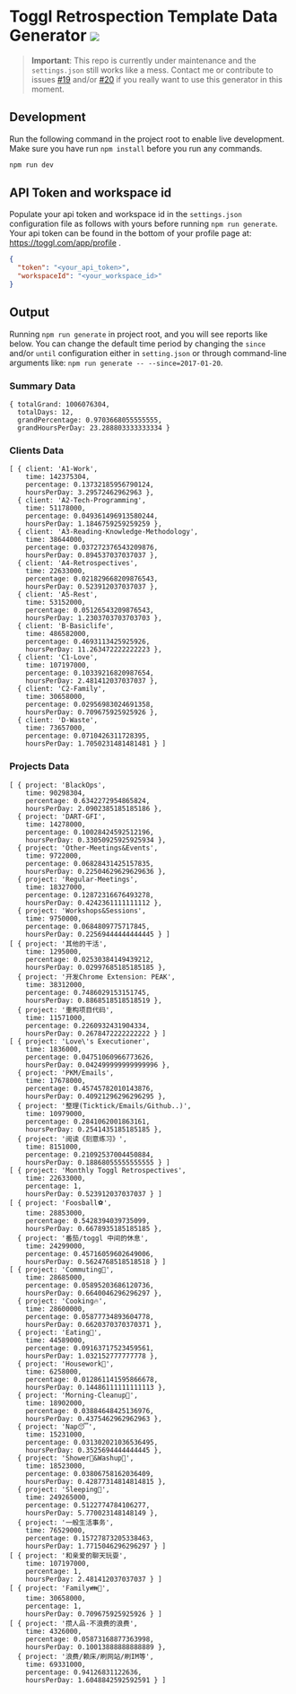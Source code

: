 # Toggl Retrospection Template Data Generator [![][Badges: Travis CI]][Links: Travis CI]

> **Important**: This repo is currently under maintenance and the `settings.json` still works like a mess. Contact me or contribute to issues [#19](https://github.com/linesh-simplicity/toggl-retro-template-data-generator/issues/19) and/or [#20](https://github.com/linesh-simplicity/toggl-retro-template-data-generator/issues/20) if you really want to use this generator in this moment. 
 
## Development

Run the following command in the project root to enable live development. Make sure you have run `npm install` before you run any commands.

```bash
npm run dev
```

## API Token and workspace id

Populate your api token and workspace id in the `settings.json` configuration file as follows with yours before running `npm run generate`. Your api token can be found in the bottom of your profile page at: https://toggl.com/app/profile . 

```json
{
  "token": "<your_api_token>",
  "workspaceId": "<your_workspace_id>"
}
```

## Output 

Running `npm run generate` in project root, and you will see reports like below. You can change the default time period by changing the `since` and/or `until` configuration either in `setting.json` or through command-line arguments like: `npm run generate -- --since=2017-01-20`.  

### Summary Data 

```
{ totalGrand: 1006076304,
  totalDays: 12,
  grandPercentage: 0.9703668055555555,
  grandHoursPerDay: 23.288803333333334 }
```

### Clients Data 

```
[ { client: 'A1-Work',
    time: 142375304,
    percentage: 0.13732185956790124,
    hoursPerDay: 3.29572462962963 },
  { client: 'A2-Tech-Programming',
    time: 51178000,
    percentage: 0.049361496913580244,
    hoursPerDay: 1.1846759259259259 },
  { client: 'A3-Reading-Knowledge-Methodology',
    time: 38644000,
    percentage: 0.037272376543209876,
    hoursPerDay: 0.894537037037037 },
  { client: 'A4-Retrospectives',
    time: 22633000,
    percentage: 0.021829668209876543,
    hoursPerDay: 0.523912037037037 },
  { client: 'A5-Rest',
    time: 53152000,
    percentage: 0.05126543209876543,
    hoursPerDay: 1.2303703703703703 },
  { client: 'B-Basiclife',
    time: 486582000,
    percentage: 0.4693113425925926,
    hoursPerDay: 11.263472222222223 },
  { client: 'C1-Love',
    time: 107197000,
    percentage: 0.10339216820987654,
    hoursPerDay: 2.481412037037037 },
  { client: 'C2-Family',
    time: 30658000,
    percentage: 0.02956983024691358,
    hoursPerDay: 0.709675925925926 },
  { client: 'D-Waste',
    time: 73657000,
    percentage: 0.0710426311728395,
    hoursPerDay: 1.7050231481481481 } ]
```

### Projects Data 

```
[ { project: 'BlackOps',
    time: 90298304,
    percentage: 0.6342272954865824,
    hoursPerDay: 2.0902385185185186 },
  { project: 'DART-GFI',
    time: 14278000,
    percentage: 0.10028424592512196,
    hoursPerDay: 0.33050925925925934 },
  { project: 'Other-Meetings&Events',
    time: 9722000,
    percentage: 0.06828431425157835,
    hoursPerDay: 0.22504629629629636 },
  { project: 'Regular-Meetings',
    time: 18327000,
    percentage: 0.12872316676493278,
    hoursPerDay: 0.4242361111111112 },
  { project: 'Workshops&Sessions',
    time: 9750000,
    percentage: 0.0684809775717845,
    hoursPerDay: 0.22569444444444445 } ]
[ { project: '其他的干活',
    time: 1295000,
    percentage: 0.02530384149439212,
    hoursPerDay: 0.02997685185185185 },
  { project: '开发Chrome Extension: PEAK',
    time: 38312000,
    percentage: 0.7486029153151745,
    hoursPerDay: 0.8868518518518519 },
  { project: '重构项目代码',
    time: 11571000,
    percentage: 0.2260932431904334,
    hoursPerDay: 0.2678472222222222 } ]
[ { project: 'Love\'s Executioner',
    time: 1836000,
    percentage: 0.04751060966773626,
    hoursPerDay: 0.042499999999999996 },
  { project: 'PKM/Emails',
    time: 17678000,
    percentage: 0.45745782010143876,
    hoursPerDay: 0.40921296296296295 },
  { project: '整理(Ticktick/Emails/Github..)',
    time: 10979000,
    percentage: 0.2841062001863161,
    hoursPerDay: 0.2541435185185185 },
  { project: '阅读《刻意练习》',
    time: 8151000,
    percentage: 0.21092537004450884,
    hoursPerDay: 0.18868055555555555 } ]
[ { project: 'Monthly Toggl Retrospectives',
    time: 22633000,
    percentage: 1,
    hoursPerDay: 0.523912037037037 } ]
[ { project: 'Foosball⚽',
    time: 28853000,
    percentage: 0.5428394039735099,
    hoursPerDay: 0.6678935185185185 },
  { project: '番茄/toggl 中间的休息',
    time: 24299000,
    percentage: 0.45716059602649006,
    hoursPerDay: 0.5624768518518518 } ]
[ { project: 'Commuting🚌',
    time: 28685000,
    percentage: 0.05895203686120736,
    hoursPerDay: 0.6640046296296297 },
  { project: 'Cooking🔥',
    time: 28600000,
    percentage: 0.05877734893604778,
    hoursPerDay: 0.6620370370370371 },
  { project: 'Eating🍚',
    time: 44589000,
    percentage: 0.09163717523459561,
    hoursPerDay: 1.032152777777778 },
  { project: 'Housework🏡',
    time: 6258000,
    percentage: 0.012861141595866678,
    hoursPerDay: 0.14486111111111113 },
  { project: 'Morning-Cleanup🚿',
    time: 18902000,
    percentage: 0.03884648425136976,
    hoursPerDay: 0.4375462962962963 },
  { project: 'Nap😴',
    time: 15231000,
    percentage: 0.031302021036536495,
    hoursPerDay: 0.3525694444444445 },
  { project: 'Shower🛀&Washup🍼',
    time: 18523000,
    percentage: 0.03806758162036409,
    hoursPerDay: 0.42877314814814815 },
  { project: 'Sleeping🌛',
    time: 249265000,
    percentage: 0.5122774784106277,
    hoursPerDay: 5.770023148148149 },
  { project: '一般生活事务',
    time: 76529000,
    percentage: 0.15727873205338463,
    hoursPerDay: 1.7715046296296297 } ]
[ { project: '和亲爱的聊天玩耍',
    time: 107197000,
    percentage: 1,
    hoursPerDay: 2.481412037037037 } ]
[ { project: 'Family👪🐶',
    time: 30658000,
    percentage: 1,
    hoursPerDay: 0.709675925925926 } ]
[ { project: '攒人品-不浪费的浪费',
    time: 4326000,
    percentage: 0.05873168877363998,
    hoursPerDay: 0.10013888888888889 },
  { project: '浪费/赖床/刷网站/刷IM等',
    time: 69331000,
    percentage: 0.94126831122636,
    hoursPerDay: 1.6048842592592591 } ]
```

[Badges: Travis CI]: https://travis-ci.org/linesh-simplicity/toggl-retro-template-data-generator.svg?branch=master
[Links: Travis CI]: https://travis-ci.org/linesh-simplicity/toggl-retro-template-data-generator